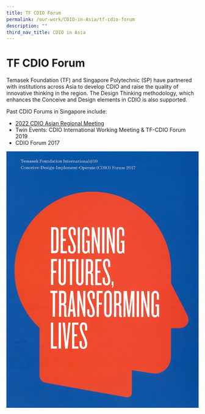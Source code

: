 ```yaml
---
title: TF CDIO Forum
permalink: /our-work/CDIO-in-Asia/tf-cdio-forum
description: ""
third_nav_title: CDIO in Asia
---
```

# TF CDIO Forum

Temasek Foundation (TF) and Singapore Polytechnic (SP) have partnered with institutions across Asia to develop CDIO and raise the quality of innovative thinking in the region. The Design Thinking methodology, which enhances the Conceive and Design elements in CDIO is also supported.

Past CDIO Forums in Singapore include:

* [2022 CDIO Asian Regional Meeting](https://spi.edu.sg/upcoming-events/)
* Twin Events: CDIO International Working Meeting & TF-CDIO Forum 2019
* CDIO Forum 2017

![](/images/cdio2017.jpg)